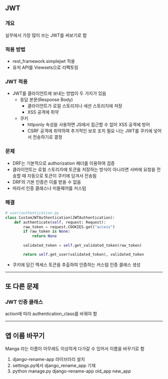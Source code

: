 ## JWT

### 개요
실무에서 가장 많이 쓰는 JWT를 써보기로 함  

### 적용 방법
- rest_framework.simplejwt 적용
- 유저 API를 Viewsets으로 리팩토링

### JWT 적용
- JWT를 클라이언트에 보내는 방법이 두 가지가 있음
	- 응답 본문(Response Body)
		- 클라이언트가 로컬 스토리지나 세션 스토리지에 저장
		- XSS 공격에 취약
	- 쿠키
		- httponly 속성을 사용하면 JS에서 접근할 수 없어 XSS 공격에 방어
		- CSRF 공격에 취약하여 추가적인 보호 조치 필요
나는 JWT를 쿠키에 넣어서 전송하기로 결정  
### 문제
- DRF는 기본적으로 authorization 헤더를 이용하여 검증
- 클라이언트는 로컬 스토리지에 토큰을 저장하는 방식이 아니라면 서버에 요청을 전송할 때 자동으로 토큰이 쿠키에 담겨서 전송됨
- DRF의 기본 인증은 이를 받을 수 없음
- 따라서 인증 클래스나 미들웨어를 커스텀

### 해결
```python
# user/authentication.py
class CustomJWTAuthentication(JWTAuthentication):
	def authenticate(self, request: Request):
		raw_token = request.COOKIES.get("access")
		if raw_token is None:
			return None
	
		validated_token = self.get_validated_token(raw_token)

		return self.get_user(validated_token), validated_token
```
- 쿠키에 담긴 액세스 토큰을 추출하여 인증하는 커스텀 인증 클래스 생성
----
## 또 다른 문제
### JWT 인증 클래스
action에 따라 authentication_class를 바꿔야 함

----
## 앱 이름 바꾸기
Manga 라는 이름이 아무래도 이상하게 다가갈 수 있어서 이름을 바꾸기로 함  

1. django-rename-app 라이브러리 설치
2. settings.py에서 django_rename_app 기재
3. python manage.py django-rename-app old_app new_app